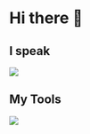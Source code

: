 # Hi there 👋


## I speak
![](https://skillicons.dev/icons?i=kotlin,java,python,html,css,javascript,cs&perline=7)

## My Tools
![](https://skillicons.dev/icons?i=github,git,discord,gradle,idea,vscode,windows,pycharm,discordjs,electron,figma,flutter,npm,raspberrypi,react,unity,ubuntu,linux,unreal)

